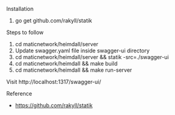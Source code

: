 
Installation
1. go get github.com/rakyll/statik


Steps to follow
1. cd maticnetwork/heimdall/server
2. Update swagger.yaml file inside swagger-ui directory
3. cd maticnetwork/heimdall/server && statik -src=./swagger-ui
4. cd maticnetwork/heimdall && make build
5. cd maticnetwork/heimdall && make run-server

Visit http://localhost:1317/swagger-ui/ 


Reference
- https://github.com/rakyll/statik